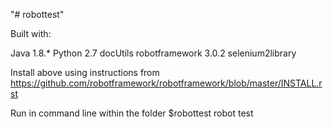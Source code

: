 "# robottest" 

Built with:

Java 1.8.*
Python 2.7
docUtils
robotframework 3.0.2
selenium2library

Install above using instructions from https://github.com/robotframework/robotframework/blob/master/INSTALL.rst

Run in command line within the folder $robottest
robot test 
